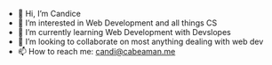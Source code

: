 - 👋 Hi, I’m Candice
- 👀 I’m interested in Web Development and all things CS 
- 🌱 I’m currently learning Web Development with Devslopes
- 💞️ I’m looking to collaborate on most anything dealing with web dev
- 📫 How to reach me: candi@cabeaman.me

<!---
Candib80/Candib80 is a ✨ special ✨ repository because its `README.md` (this file) appears on your GitHub profile.
You can click the Preview link to take a look at your changes.
--->
